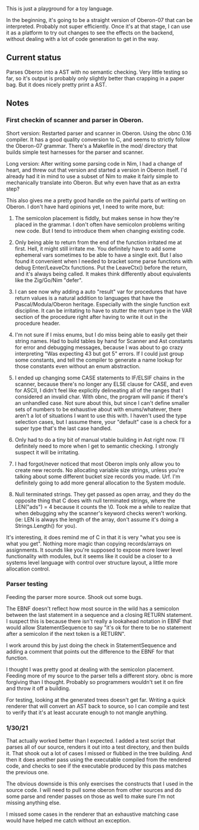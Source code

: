 This is just a playground for a toy language.

In the beginning, it's going to be a straight version of Oberon-07 that 
can be interpreted.  Probably not super efficiently. Once it's at that stage, 
I can use it as a platform to try out changes to see the effects on the
backend, without dealing with a lot of code generation to get in the way.

## Current status
Parses Oberon into a AST with no semantic checking.  Very little testing
so far, so it's output is probably only slightly better than crapping
in a paper bag.  But it does nicely pretty print a AST.

## Notes

### First checkin of scanner and parser in Oberon.

Short version: Restarted parser and scanner in Oberon.  Using 
the obnc 0.16 compiler.  It has a good quality conversion to C, 
and seems to strictly follow the Oberon-07 grammar.  There's a 
Makefile in the mod/ directory that builds simple test harnesses
for the parser and scanner.

Long version: After writing some parsing code in Nim, I had a change of heart, and 
threw out that version and started a version in Oberon itself.  I'd 
already had it in mind to use a subset of Nim to make it fairly simple
to mechanically translate into Oberon.  But why even have that as an
extra step?

This also gives me a pretty good handle on the painful parts of writing
on Oberon.  I don't have hard opinions yet, I need to write more, but:

1) The semicolon placement is fiddly, but makes sense in how they're placed in 
   the grammar.  I don't often have semicolon problems writing new code.  But
   I tend to introduce them when changing existing code.

2) Only being able to return from the end of the function irritated me at
   first.  Hell, it might still irritate me.  You definitely have to add some 
   ephemeral vars sometimes to be able to have a single exit.  But I also 
   found it convenient when I needed to bracket some parse functions with debug 
   Enter/LeaveCtx functions.  Put the LeaveCtx() before the return, and it's 
   always being called.  It makes think differently about equivalents like the 
   Zig/Go/Nim "defer".

3) I can see now why adding a auto "result" var for procedures that have
   return values is a natural addition to languages that have the 
   Pascal/Modula/Oberon heritage.  Especially with the single function exit 
   discipline.  It can be irritating to have to stutter the return type in 
   the VAR section of the procedure right after having to write it out in the
   procedure header.

4) I'm not sure if I miss enums, but I do miss being able to easily get
   their string names.  Had to build tables by hand for Scanner and Ast
   constants for error and debugging messages, because I was about to go crazy
   interpreting "Was expecting 43 but got 5" errors.  If I could just group some
   constants, and tell the compiler to generate a name lookup for those constants
   even without an enum abstraction.

5) I ended up changing some CASE statements to IF/ELSIF chains in the scanner, 
   because there's no longer any ELSE clause for CASE, and even for ASCII, I didn't
   feel like explicitly delineating all of the ranges that I considered an invalid
   char.  With obnc, the program will panic if there's an unhandled case.  Not
   sure about this, but since I can't define smaller sets of numbers to be exhaustive
   about with enums/whatever, there aren't a lot of situations I want to use this with.
   I haven't used the type selection cases, but I assume there, your "default" case
   is a check for a super type that's the last case handled.

6) Only had to do a tiny bit of manual vtable building in Ast right now.  I'll
   definitely need to more when I get to semantic checking.  I strongly suspect
   it will be irritating.  

7) I had forgot/never noticed that most Oberon impls only allow you to create new
   records.  No allocating variable size strings, unless you're talking about some
   different bucket size records you made.  Urf.  I'm definitely going to add more
   general allocation to the System module.

8) Null terminated strings.  They get passed as open array, and they do the opposite
   thing that C does with null terminated strings, where the LEN("ads") = 4 because
   it counts the \0.  Took me a while to realize that when debugging why the scanner's
   keyword checks weren't working. (ie: LEN is always the length of the array, 
   don't assume it's doing a Strings.Length() for you).

It's interesting, it does remind me of C in that it is very "what you see is
what you get".  Nothing more magic than copying records/arrays on assignments.
It sounds like you're supposed to expose more lower level functionality with 
modules, but it seems like it could be a closer to a systems level language
with control over structure layout, a little more allocation control.  


### Parser testing

Feeding the parser more source.  Shook out some bugs.

The EBNF doesn't reflect how most source in the wild 
has a semicolon between the last statement in a sequence
and a closing RETURN statement.  I suspect this is because
there isn't really a lookahead notation in EBNF that would allow
StatementSequence to say "it's ok for there to be no
statement after a semicolon if the next token is a RETURN".

I work around this by just doing the check in StatementSequence and
adding a comment that points out the difference to the EBNF for 
that function. 
   
I thought I was pretty good at dealing with the semicolon 
placement. Feeding more of my source to the parser tells a 
different story.  obnc is more forgiving than I thought. 
Probably so programmers wouldn't set it on fire and throw it 
off a building.  

For testing, looking at the generated trees doesn't get far.
Writing a quick renderer that will convert an AST back to 
source, so I can compile and test to verify that it's at
least accurate enough to not mangle anything.

### 1/30/21
That actually worked better than I expected.  I added a
test script that parses all of our source, renders it out
into a test directory, and then builds it.  That shook out a
lot of cases I missed or flubbed in the tree building.
And then it does another pass using the executable compiled
from the rendered code, and checks to see if the executable
produced by this pass matches the previous one.

The obvious downside is this only exercises the constructs that
I used in the source code.  I will need to pull some oberon from
other sources and do some parse and render passes on those as well
to make sure I'm not missing anything else.  

I missed some cases in the renderer that an exhaustive matching
case would have helped me catch without an exception.





